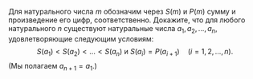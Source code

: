 Для натурального числа $m$ обозначим через $S(m)$ и $P(m)$ сумму и произведение его цифр, соответственно. Докажите, что для любого натурального $n$ существуют натуральные числа $a_1, a_2, \ldots, a_n$, удовлетворяющие следующим условиям:
$$
S(a_1) < S(a_2) < \dots  < S(a_n) \text{ и } S(a_{i}) = P(a_{i+1}) \quad (i = 1,2,\ldots, n).
$$
(Мы полагаем $a_{n+1} = a_1$.)